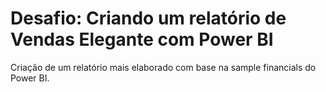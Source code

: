 # Desafio: Criando um relatório de Vendas Elegante com Power BI

Criação de um relatório mais elaborado com base na sample financials do Power BI.
